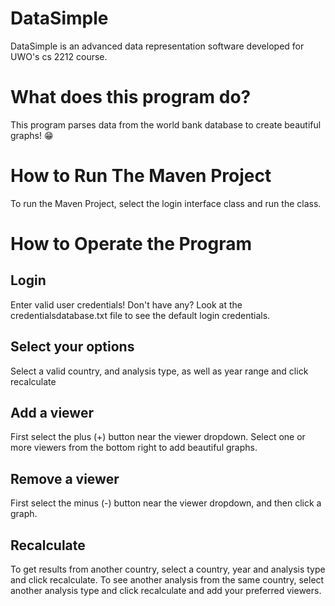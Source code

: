 # DataSimple

DataSimple is an advanced data representation software developed for UWO's cs 2212 course. 

# What does this program do?

This program parses data from the world bank database to create beautiful graphs! 😁

# How to Run The Maven Project

To run the Maven Project, select the login interface class and run the class. 

# How to Operate the Program

## Login

Enter valid user credentials! Don't have any? Look at the credentialsdatabase.txt file to see the default login credentials.

## Select your options

Select a valid country, and analysis type, as well as year range and click recalculate

## Add a viewer

First select the plus (+) button near the viewer dropdown. Select one or more viewers from the bottom right to add beautiful graphs.


## Remove a viewer

First select the minus (-) button near the viewer dropdown, and then click a graph. 

## Recalculate

To get results from another country, select a country, year and analysis type and click recalculate. 
To see another analysis from the same country, select another analysis type and click recalculate and add your preferred viewers. 
